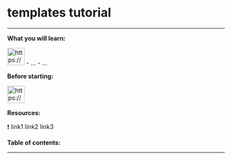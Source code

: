 # templates tutorial

---

**What you will learn:**

<aside>
<img src="https://super.so/icon/dark/award.svg" alt="https://super.so/icon/dark/award.svg" width="40px" /> - …
- …

</aside>

**Before starting:**

<aside>
<img src="https://super.so/icon/dark/download-cloud.svg" alt="https://super.so/icon/dark/download-cloud.svg" width="40px" />

</aside>

********************Resources:********************

<aside>
❗ link1
link2
link3

</aside>

**Table of contents:**

---

